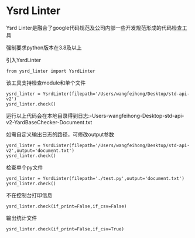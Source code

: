 # Ysrd Linter

Ysrd Linter是融合了google代码规范及公司内部一些开发规范形成的代码检查工具

强制要求python版本在3.8及以上

引入YsrdLinter

	from ysrd_linter import YsrdLinter

该工具支持检查module和单个文件

    ysrd_linter = YsrdLinter(filepath='/Users/wangfeihong/Desktop/std-api-v2')
    ysrd_linter.check()

运行以上代码会在本地目录得到日志:-Users-wangfeihong-Desktop-std-api-v2-YardBaseChecker-Document.txt

如需自定义输出日志的路径，可修改output参数

    ysrd_linter = YsrdLinter(filepath='/Users/wangfeihong/Desktop/std-api-v2',output='document.txt')
    ysrd_linter.check()


检查单个py文件

    ysrd_linter = YsrdLinter(filepath='./test.py',output='document.txt')
    ysrd_linter.check()


不在控制台打印信息

    ysrd_linter.check(if_print=False,if_csv=False)
    

输出统计文件
    
    ysrd_linter.check(if_print=False,if_csv=True)


